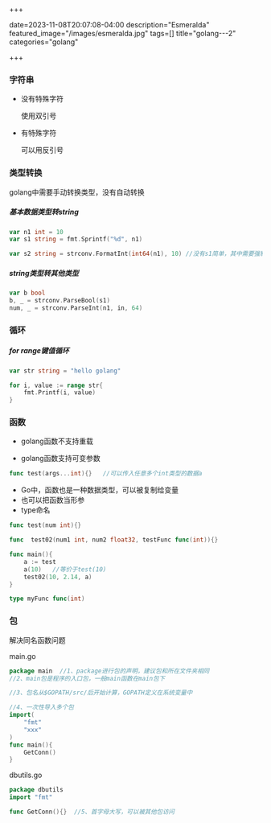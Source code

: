 +++

date=2023-11-08T20:07:08-04:00
description="Esmeralda"
featured_image="/images/esmeralda.jpg"
tags=[]
title="golang---2"
categories="golang"

+++

### 字符串

* 没有特殊字符

  使用双引号

* 有特殊字符

  可以用反引号



### 类型转换

golang中需要手动转换类型，没有自动转换

##### 基本数据类型转string

```go
var n1 int = 10
var s1 string = fmt.Sprintf("%d", n1)

var s2 string = strconv.FormatInt(int64(n1), 10) //没有s1简单，其中需要强制转换
```



##### string类型转其他类型

```go
var b bool 
b, _ = strconv.ParseBool(s1)
num, _ = strconv.ParseInt(n1, in, 64)
```



### 循环

##### for range键值循环

```go
var str string = "hello golang"

for i, value := range str{
    fmt.Printf(i, value)
}
```



### 函数

* golang函数不支持重载

* golang函数支持可变参数

```GO
func test(args...int){}   //可以传入任意多个int类型的数据a
```



* Go中，函数也是一种数据类型，可以被复制给变量
* 也可以把函数当形参
* type命名

```go
func test(num int){}

func  test02(num1 int, num2 float32, testFunc func(int)){}

func main(){
    a := test
    a(10)   //等价于test(10)
    test02(10, 2.14, a)
}

type myFunc func(int)
```



### 包

解决同名函数问题

main.go

```go
package main  //1、package进行包的声明，建议包和所在文件夹相同
//2、main包是程序的入口包，一般main函数在main包下

//3、包名从$GOPATH/src/后开始计算，GOPATH定义在系统变量中

//4、一次性导入多个包
import(
	"fmt"
    "xxx"
)
func main(){
    GetConn()
}
```

dbutils.go

```go
package dbutils
import "fmt"

func GetConn(){}  //5、首字母大写，可以被其他包访问
```





